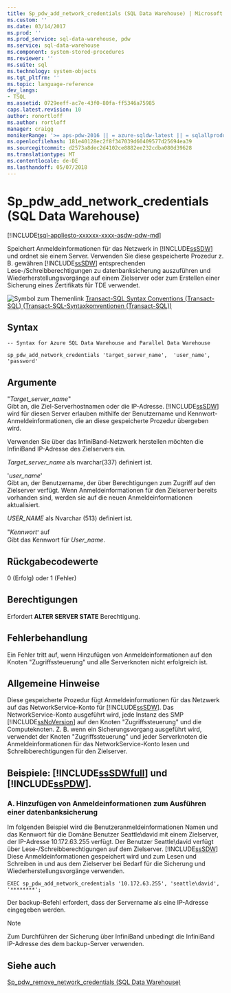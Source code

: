 ```yaml
---
title: Sp_pdw_add_network_credentials (SQL Data Warehouse) | Microsoft Docs
ms.custom: ''
ms.date: 03/14/2017
ms.prod: ''
ms.prod_service: sql-data-warehouse, pdw
ms.service: sql-data-warehouse
ms.component: system-stored-procedures
ms.reviewer: ''
ms.suite: sql
ms.technology: system-objects
ms.tgt_pltfrm: ''
ms.topic: language-reference
dev_langs:
- TSQL
ms.assetid: 0729eeff-ac7e-43f0-80fa-ff5346a75985
caps.latest.revision: 10
author: ronortloff
ms.author: rortloff
manager: craigg
monikerRange: '>= aps-pdw-2016 || = azure-sqldw-latest || = sqlallproducts-allversions'
ms.openlocfilehash: 181e40128ec2f8f347039d60409577d25694ea39
ms.sourcegitcommit: d2573a8dec2d4102ce8882ee232cdba080d39628
ms.translationtype: MT
ms.contentlocale: de-DE
ms.lasthandoff: 05/07/2018
---
```

# <a name="sppdwaddnetworkcredentials-sql-data-warehouse"></a>Sp_pdw_add_network_credentials (SQL Data Warehouse)
[!INCLUDE[tsql-appliesto-xxxxxx-xxxx-asdw-pdw-md](../../includes/tsql-appliesto-xxxxxx-xxxx-asdw-pdw-md.md)]

  Speichert Anmeldeinformationen für das Netzwerk in [!INCLUDE[ssSDW](../../includes/sssdw-md.md)] und ordnet sie einem Server. Verwenden Sie diese gespeicherte Prozedur z. B. gewähren [!INCLUDE[ssSDW](../../includes/sssdw-md.md)] entsprechenden Lese-/Schreibberechtigungen zu datenbanksicherung auszuführen und Wiederherstellungsvorgänge auf einem Zielserver oder zum Erstellen einer Sicherung eines Zertifikats für TDE verwendet.  
  
 ![Symbol zum Themenlink](../../database-engine/configure-windows/media/topic-link.gif "Topic link icon") [Transact-SQL Syntax Conventions &#40;Transact-SQL&#41; (Transact-SQL-Syntaxkonventionen (Transact-SQL))](../../t-sql/language-elements/transact-sql-syntax-conventions-transact-sql.md)  
  
## <a name="syntax"></a>Syntax  
  
```  
-- Syntax for Azure SQL Data Warehouse and Parallel Data Warehouse  
  
sp_pdw_add_network_credentials 'target_server_name',  'user_name', ꞌpasswordꞌ  
```  
  
## <a name="arguments"></a>Argumente  
 "*Target_server_name*"  
 Gibt an, die Ziel-Serverhostnamen oder die IP-Adresse. [!INCLUDE[ssSDW](../../includes/sssdw-md.md)] wird für diesen Server erlauben mithilfe der Benutzername und Kennwort-Anmeldeinformationen, die an diese gespeicherte Prozedur übergeben wird.  
  
 Verwenden Sie über das InfiniBand-Netzwerk herstellen möchten die InfiniBand IP-Adresse des Zielservers ein.  
  
 *Target_server_name* als nvarchar(337) definiert ist.  
  
 '*user_name*'  
 Gibt an, der Benutzername, der über Berechtigungen zum Zugriff auf den Zielserver verfügt. Wenn Anmeldeinformationen für den Zielserver bereits vorhanden sind, werden sie auf die neuen Anmeldeinformationen aktualisiert.  
  
 *USER_NAME* als Nvarchar (513) definiert ist.  
  
 "*Kennwort*ꞌ auf  
 Gibt das Kennwort für *User_name*.  
  
## <a name="return-code-values"></a>Rückgabecodewerte  
 0 (Erfolg) oder 1 (Fehler)  
  
## <a name="permissions"></a>Berechtigungen  
 Erfordert **ALTER SERVER STATE** Berechtigung.  
  
## <a name="error-handling"></a>Fehlerbehandlung  
 Ein Fehler tritt auf, wenn Hinzufügen von Anmeldeinformationen auf den Knoten "Zugriffssteuerung" und alle Serverknoten nicht erfolgreich ist.  
  
## <a name="general-remarks"></a>Allgemeine Hinweise  
 Diese gespeicherte Prozedur fügt Anmeldeinformationen für das Netzwerk auf das NetworkService-Konto für [!INCLUDE[ssSDW](../../includes/sssdw-md.md)]. Das NetworkService-Konto ausgeführt wird, jede Instanz des SMP [!INCLUDE[ssNoVersion](../../includes/ssnoversion-md.md)] auf den Knoten "Zugriffssteuerung" und die Computeknoten. Z. B. wenn ein Sicherungsvorgang ausgeführt wird, verwendet der Knoten "Zugriffssteuerung" und jeder Serverknoten die Anmeldeinformationen für das NetworkService-Konto lesen und Schreibberechtigungen für den Zielserver.  
  
## <a name="examples-includesssdwfullincludessssdwfull-mdmd-and-includesspdwincludessspdw-mdmd"></a>Beispiele: [!INCLUDE[ssSDWfull](../../includes/sssdwfull-md.md)] und [!INCLUDE[ssPDW](../../includes/sspdw-md.md)].  
  
### <a name="a-add-credentials-for-performing-a-database-backup"></a>A. Hinzufügen von Anmeldeinformationen zum Ausführen einer datenbanksicherung  
 Im folgenden Beispiel wird die Benutzeranmeldeinformationen Namen und das Kennwort für die Domäne Benutzer Seattle\david mit einem Zielserver, der IP-Adresse 10.172.63.255 verfügt. Der Benutzer Seattle\david verfügt über Lese-/Schreibberechtigungen auf dem Zielserver. [!INCLUDE[ssSDW](../../includes/sssdw-md.md)] Diese Anmeldeinformationen gespeichert wird und zum Lesen und Schreiben in und aus dem Zielserver bei Bedarf für die Sicherung und Wiederherstellungsvorgänge verwenden.  
  
```  
EXEC sp_pdw_add_network_credentials '10.172.63.255', 'seattle\david', '********';  
```  
  
 Der backup-Befehl erfordert, dass der Servername als eine IP-Adresse eingegeben werden.  
  
> [!NOTE]  
>  Zum Durchführen der Sicherung über InfiniBand unbedingt die InfiniBand IP-Adresse des dem backup-Server verwenden.  
  
## <a name="see-also"></a>Siehe auch  
 [Sp_pdw_remove_network_credentials &#40;SQL Data Warehouse&#41;](../../relational-databases/system-stored-procedures/sp-pdw-remove-network-credentials-sql-data-warehouse.md)  
  
  

